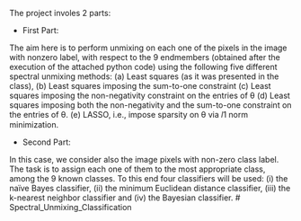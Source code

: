 The project involes 2 parts:

- First Part:

The aim here is to perform unmixing on each one of the pixels in the image with
nonzero label, with respect to the 9 endmembers (obtained after the execution of the
attached python code) using the following five different spectral unmixing methods:
(a) Least squares (as it was presented in the class),
(b) Least squares imposing the sum-to-one constraint
(c) Least squares imposing the non-negativity constraint on the entries of θ
(d) Least squares imposing both the non-negativity and the sum-to-one constraint on
the entries of θ.
(e) LASSO, i.e., impose sparsity on θ via 𝑙1 norm minimization.


- Second Part:

In this case, we consider also the image pixels with non-zero class label. The task is to
assign each one of them to the most appropriate class, among the 9 known classes. To
this end four classifiers will be used: (i) the naïve Bayes classifier, (ii) the minimum
Euclidean distance classifier, (iii) the k-nearest neighbor classifier and (iv) the Bayesian
classifier. # Spectral_Unmixing_Classification
